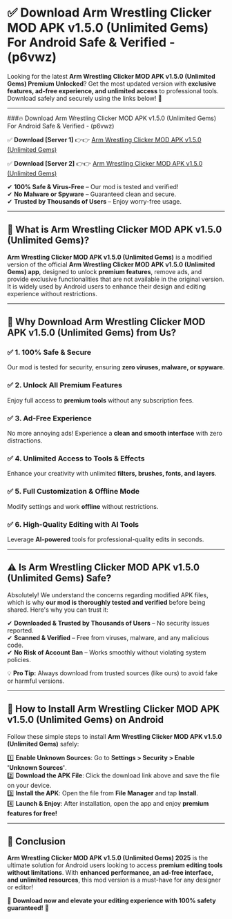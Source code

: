 
# ✅ Download Arm Wrestling Clicker MOD APK v1.5.0 (Unlimited Gems) For Android Safe & Verified -  (p6vwz) 

Looking for the latest **Arm Wrestling Clicker MOD APK v1.5.0 (Unlimited Gems) Premium Unlocked**? Get the most updated version with **exclusive features, ad-free experience, and unlimited access** to professional tools. Download safely and securely using the links below! 🚀  

---

###🔥 Download Arm Wrestling Clicker MOD APK v1.5.0 (Unlimited Gems) For Android Safe & Verified -  (p6vwz)  

✅ **Download [Server 1]** 👉👉 [Arm Wrestling Clicker MOD APK v1.5.0 (Unlimited Gems) ](https://apkcomod.com?title=Arm_Wrestling_Clicker_MOD_APK_v1.5.0_(Unlimited_Gems))  

✅ **Download [Server 2]** 👉👉 [Arm Wrestling Clicker MOD APK v1.5.0 (Unlimited Gems) ](https://apkcomod.com?title=Arm_Wrestling_Clicker_MOD_APK_v1.5.0_(Unlimited_Gems))  

✔ **100% Safe & Virus-Free** – Our mod is tested and verified!  
✔ **No Malware or Spyware** – Guaranteed clean and secure.  
✔ **Trusted by Thousands of Users** – Enjoy worry-free usage.  

---

## 📌 What is Arm Wrestling Clicker MOD APK v1.5.0 (Unlimited Gems)?  

**Arm Wrestling Clicker MOD APK v1.5.0 (Unlimited Gems)** is a modified version of the official **Arm Wrestling Clicker MOD APK v1.5.0 (Unlimited Gems) app**, designed to unlock **premium features**, remove ads, and provide exclusive functionalities that are not available in the original version. It is widely used by Android users to enhance their design and editing experience without restrictions.  

---

## 🌟 Why Download Arm Wrestling Clicker MOD APK v1.5.0 (Unlimited Gems) from Us?  

### ✅ 1. 100% Safe & Secure  
Our mod is tested for security, ensuring **zero viruses, malware, or spyware**.  

### ✅ 2. Unlock All Premium Features  
Enjoy full access to **premium tools** without any subscription fees.  

### ✅ 3. Ad-Free Experience  
No more annoying ads! Experience a **clean and smooth interface** with zero distractions.  

### ✅ 4. Unlimited Access to Tools & Effects  
Enhance your creativity with unlimited **filters, brushes, fonts, and layers**.  

### ✅ 5. Full Customization & Offline Mode  
Modify settings and work **offline** without restrictions.  

### ✅ 6. High-Quality Editing with AI Tools  
Leverage **AI-powered** tools for professional-quality edits in seconds.  

---

## ⚠️ Is Arm Wrestling Clicker MOD APK v1.5.0 (Unlimited Gems) Safe?  

Absolutely! We understand the concerns regarding modified APK files, which is why **our mod is thoroughly tested and verified** before being shared. Here's why you can trust it:  

✔ **Downloaded & Trusted by Thousands of Users** – No security issues reported.  
✔ **Scanned & Verified** – Free from viruses, malware, and any malicious code.  
✔ **No Risk of Account Ban** – Works smoothly without violating system policies.  

💡 **Pro Tip:** Always download from trusted sources (like ours) to avoid fake or harmful versions.  

---

## 📲 How to Install Arm Wrestling Clicker MOD APK v1.5.0 (Unlimited Gems) on Android  

Follow these simple steps to install **Arm Wrestling Clicker MOD APK v1.5.0 (Unlimited Gems)** safely:  

1️⃣ **Enable Unknown Sources**: Go to **Settings > Security > Enable 'Unknown Sources'**.  
2️⃣ **Download the APK File**: Click the download link above and save the file on your device.  
3️⃣ **Install the APK**: Open the file from **File Manager** and tap **Install**.  
4️⃣ **Launch & Enjoy**: After installation, open the app and enjoy **premium features for free!**  

---

## 🚀 Conclusion  

**Arm Wrestling Clicker MOD APK v1.5.0 (Unlimited Gems) 2025** is the ultimate solution for Android users looking to access **premium editing tools without limitations**. With **enhanced performance, an ad-free interface, and unlimited resources**, this mod version is a must-have for any designer or editor!  

🔻 **Download now and elevate your editing experience with 100% safety guaranteed!** 🔻  
